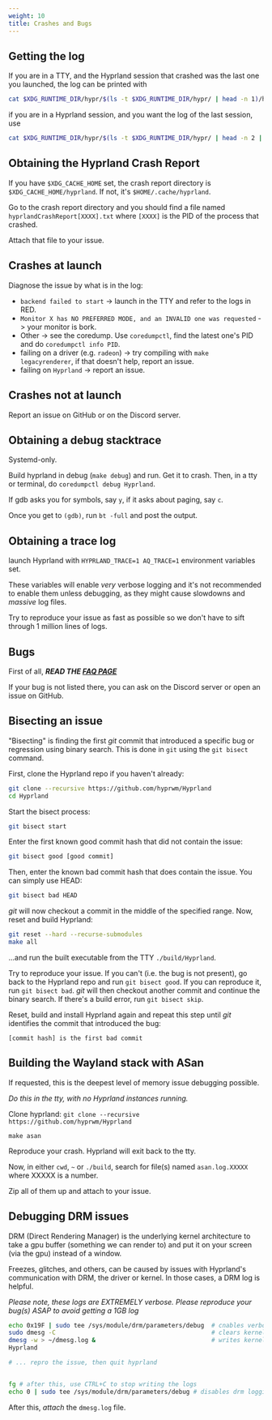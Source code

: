 ```yaml
---
weight: 10
title: Crashes and Bugs
---
```


## Getting the log

If you are in a TTY, and the Hyprland session that crashed was the last one you
launched, the log can be printed with

```sh
cat $XDG_RUNTIME_DIR/hypr/$(ls -t $XDG_RUNTIME_DIR/hypr/ | head -n 1)/hyprland.log
```

if you are in a Hyprland session, and you want the log of the last session, use

```sh
cat $XDG_RUNTIME_DIR/hypr/$(ls -t $XDG_RUNTIME_DIR/hypr/ | head -n 2 | tail -n 1)/hyprland.log
```

## Obtaining the Hyprland Crash Report

If you have `$XDG_CACHE_HOME` set, the crash report directory is
`$XDG_CACHE_HOME/hyprland`. If not, it's `$HOME/.cache/hyprland`.

Go to the crash report directory and you should find a file named
`hyprlandCrashReport[XXXX].txt` where `[XXXX]` is the PID of the process that
crashed.

Attach that file to your issue.

## Crashes at launch

Diagnose the issue by what is in the log:

- `backend failed to start` -> launch in the TTY and refer to the logs in RED.
- `Monitor X has NO PREFERRED MODE, and an INVALID one was requested` -> your
  monitor is bork.
- Other -> see the coredump. Use `coredumpctl`, find the latest one's PID and do
  `coredumpctl info PID`.
- failing on a driver (e.g. `radeon`) -> try compiling with
  `make legacyrenderer`, if that doesn't help, report an issue.
- failing on `Hyprland` -> report an issue.

## Crashes not at launch

Report an issue on GitHub or on the Discord server.

## Obtaining a debug stacktrace

Systemd-only.

Build hyprland in debug (`make debug`) and run. Get it to crash. Then, in a tty or terminal, do
`coredumpctl debug Hyprland`.

If gdb asks you for symbols, say `y`, if it asks about paging, say `c`.

Once you get to `(gdb)`, run `bt -full` and post the output.

## Obtaining a trace log

launch Hyprland with `HYPRLAND_TRACE=1 AQ_TRACE=1` environment variables set.

These variables will enable _very_ verbose logging and it's not recommended to enable them unless debugging, as they
might cause slowdowns and _massive_ log files.

Try to reproduce your issue as fast as possible so we don't have to sift through 1 million lines of logs.

## Bugs

First of all, **_READ THE [FAQ PAGE](../FAQ)_**

If your bug is not listed there, you can ask on the Discord server or open an
issue on GitHub.

## Bisecting an issue

"Bisecting" is finding the first _git_ commit that introduced a specific bug or
regression using binary search. This is done in `git` using the `git bisect` command.

First, clone the Hyprland repo if you haven't already:

```sh
git clone --recursive https://github.com/hyprwm/Hyprland
cd Hyprland
```

Start the bisect process:

```sh
git bisect start
```

Enter the first known good commit hash that did not contain the issue:

```sh
git bisect good [good commit]
```

Then, enter the known bad commit hash that does contain the issue. You can simply use HEAD:

```sh
git bisect bad HEAD
```

_git_ will now checkout a commit in the middle of the specified range.
Now, reset and build Hyprland:

```sh
git reset --hard --recurse-submodules
make all
```

...and run the built executable from the TTY `./build/Hyprland`.

Try to reproduce your issue. If you can't (i.e. the bug is not present), go back to the
Hyprland repo and run `git bisect good`. If you can reproduce it, run `git bisect bad`.
_git_ will then checkout another commit and continue the binary search.
If there's a build error, run `git bisect skip`.

Reset, build and install Hyprland again and repeat this step until _git_ identifies the
commit that introduced the bug:

```
[commit hash] is the first bad commit
```

## Building the Wayland stack with ASan

If requested, this is the deepest level of memory issue debugging possible.

_Do this in the tty, with no Hyprland instances running._

Clone hyprland: `git clone --recursive https://github.com/hyprwm/Hyprland`

`make asan`

Reproduce your crash. Hyprland will exit back to the tty.

Now, in either `cwd`, `~` or `./build`, search for file(s) named
`asan.log.XXXXX` where XXXXX is a number.

Zip all of them up and attach to your issue.

## Debugging DRM issues

DRM (Direct Rendering Manager) is the underlying kernel architecture to take a gpu buffer (something
we can render to) and put it on your screen (via the gpu) instead of a window.

Freezes, glitches, and others, can be caused by issues with Hyprland's communication with DRM, the driver
or kernel. In those cases, a DRM log is helpful.

_Please note, these logs are EXTREMELY verbose. Please reproduce your bug(s) ASAP to avoid getting a 1GB log_

```sh
echo 0x19F | sudo tee /sys/module/drm/parameters/debug  # cnables verbose drm logging
sudo dmesg -C                                           # clears kernel debug logs
dmesg -w > ~/dmesg.log &                                # writes kernel logs in the background to a file at ~/dmesg.log
Hyprland

# ... repro the issue, then quit hyprland


fg # after this, use CTRL+C to stop writing the logs
echo 0 | sudo tee /sys/module/drm/parameters/debug # disables drm logging, don't forget this to avoid slowdowns
```

After this, _attach_ the `dmesg.log` file.
